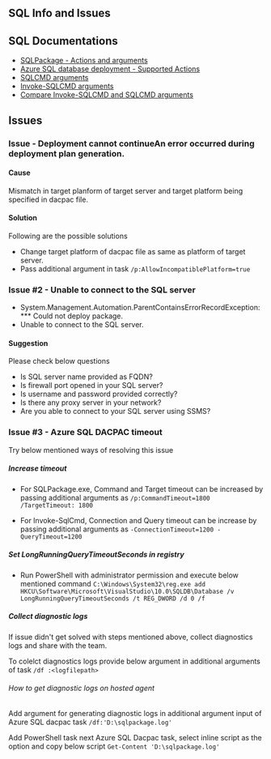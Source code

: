 ## SQL Info and Issues

## SQL Documentations
* [SQLPackage - Actions and arguments](https://docs.microsoft.com/en-us/sql/tools/sqlpackage?view=sql-server-2017)
* [Azure SQL database deployment - Supported Actions](https://docs.microsoft.com/en-us/vsts/pipelines/targets/azure-sqldb?branch=master&view=vsts&tabs=yaml)
* [SQLCMD arguments](https://docs.microsoft.com/en-us/sql/tools/sqlcmd-utility?view=sql-server-2017)
* [Invoke-SQLCMD arguments](https://docs.microsoft.com/en-us/powershell/module/sqlps/invoke-sqlcmd?view=sqlserver-ps)
* [Compare Invoke-SQLCMD and SQLCMD arguments](https://docs.microsoft.com/en-us/sql/database-engine/invoke-sqlcmd-cmdlet?view=sql-server-2014#comparing-invoke-sqlcmd-and-the-sqlcmd-utility)

## Issues

### Issue - Deployment cannot continueAn error occurred during deployment plan generation. 

#### Cause
Mismatch in target planform of target server and target platform being specified in dacpac file. 

#### Solution
Following are the possible solutions
* Change target platform of dacpac file as same as platform of target server. 
* Pass additional argument in task `/p:AllowIncompatiblePlatform=true`

### Issue #2 - Unable to connect to the SQL server
* System.Management.Automation.ParentContainsErrorRecordException: *** Could not deploy package.
* Unable to connect to the SQL server. 

#### Suggestion
Please check below questions
* Is SQL server name provided as FQDN?
* Is firewall port opened in your SQL server?
* Is username and password provided correctly?
* Is there any proxy server in your network?
* Are you able to connect to your SQL server using SSMS?

### Issue #3 - Azure SQL DACPAC timeout

Try below mentioned ways of resolving this issue
##### Increase timeout
* For SQLPackage.exe, Command and Target timeout can be increased by passing additional arguments as
`/p:CommandTimeout=1800 /TargetTimeout: 1800`

* For Invoke-SqlCmd, Connection and Query timeout can be increase by passing additional arguments as 
`-ConnectionTimeout=1200 -QueryTimeout=1200`

##### Set LongRunningQueryTimeoutSeconds in registry
* Run PowerShell with administrator permission and execute below mentioned command
`C:\Windows\System32\reg.exe add HKCU\Software\Microsoft\VisualStudio\10.0\SQLDB\Database /v LongRunningQueryTimeoutSeconds /t REG_DWORD /d 0 /f`

##### Collect diagnostic logs 
If issue didn't get solved with steps mentioned above, collect diagnostics logs and share with the team. 

To colelct diagnostics logs provide below argument in additional arguments of task
`/df :<logfilepath>`

###### How to get diagnostic logs on hosted agent

Add argument for generating diagnostic logs in additional argument input of Azure SQL dacpac task
`/df:'D:\sqlpackage.log'`

Add PowerShell task next Azure SQL Dacpac task, select inline script as the option and copy below script
`Get-Content 'D:\sqlpackage.log'`

